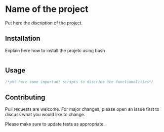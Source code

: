 # Name of the project
Put here the discription of the project.

## Installation

Explain here how to install the projetc using bash

```bash

```

## Usage

```java
/*put here some important scripts to discribe the functionalities*/
```

## Contributing
Pull requests are welcome. For major changes, please open an issue first to discuss what you would like to change.

Please make sure to update tests as appropriate.

